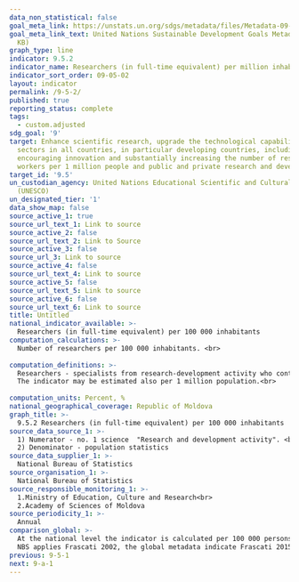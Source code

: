 ```yaml
---
data_non_statistical: false
goal_meta_link: https://unstats.un.org/sdgs/metadata/files/Metadata-09-05-02.pdf
goal_meta_link_text: United Nations Sustainable Development Goals Metadata (PDF 382
  KB)
graph_type: line
indicator: 9.5.2
indicator_name: Researchers (in full-time equivalent) per million inhabitants
indicator_sort_order: 09-05-02
layout: indicator
permalink: /9-5-2/
published: true
reporting_status: complete
tags:
  - custom.adjusted
sdg_goal: '9'
target: Enhance scientific research, upgrade the technological capabilities of industrial
  sectors in all countries, in particular developing countries, including, by 2030,
  encouraging innovation and substantially increasing the number of research and development
  workers per 1 million people and public and private research and development spending
target_id: '9.5'
un_custodian_agency: United Nations Educational Scientific and Cultural Organization
  (UNESCO)
un_designated_tier: '1'
data_show_map: false
source_active_1: true
source_url_text_1: Link to source
source_active_2: false
source_url_text_2: Link to Source
source_active_3: false
source_url_3: Link to source
source_active_4: false
source_url_text_4: Link to source
source_active_5: false
source_url_text_5: Link to source
source_active_6: false
source_url_text_6: Link to source
title: Untitled
national_indicator_available: >-
  Researchers (in full-time equivalent) per 100 000 inhabitants
computation_calculations: >-
  Number of researchers per 100 000 inhabitants. <br> 
  
computation_definitions: >-
  Researchers - specialists from research-development activity who contribute directly to creating new knowledge, products, procedures, methods and systems, as well as management of such types of activity. „Full-time equivalent (FTE)” (person-year) = weekly worked time based on the contract  * full months worked * 100.<br> 
  The indicator may be estimated also per 1 million population.<br> 
  
computation_units: Percent, %
national_geographical_coverage: Republic of Moldova
graph_title: >-
  9.5.2 Researchers (in full-time equivalent) per 100 000 inhabitants 
source_data_source_1: >-
  1) Numerator - no. 1 science  "Research and development activity". <br> 
  2) Denominator - population statistics 
source_data_supplier_1: >-
  National Bureau of Statistics
source_organisation_1: >-
  National Bureau of Statistics
source_responsible_monitoring_1: >-
  1.Ministry of Education, Culture and Research<br> 
  2.Academy of Sciences of Moldova
source_periodicity_1: >-
  Annual
comparison_global: >-
  At the national level the indicator is calculated per 100 000 persons. It is possible to report it also per 1 million<br> 
  NBS applies Frascati 2002, the global metadata indicate Frascati 2015.
previous: 9-5-1
next: 9-a-1
---
```

